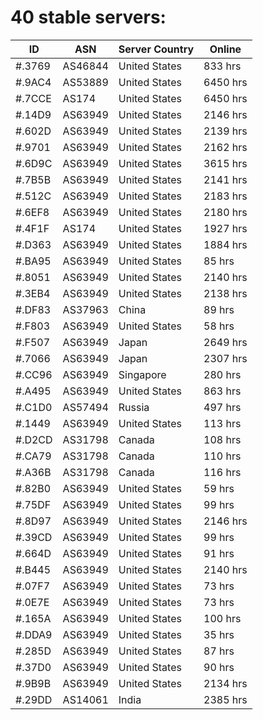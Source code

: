 # 40 stable servers:

| ID | ASN | Server Country | Online |
| ------ | ------ | ------ | ------ |
| #.3769 | AS46844 | United States | 833 hrs |
| #.9AC4 | AS53889 | United States | 6450 hrs |
| #.7CCE | AS174 | United States | 6450 hrs |
| #.14D9 | AS63949 | United States | 2146 hrs |
| #.602D | AS63949 | United States | 2139 hrs |
| #.9701 | AS63949 | United States | 2162 hrs |
| #.6D9C | AS63949 | United States | 3615 hrs |
| #.7B5B | AS63949 | United States | 2141 hrs |
| #.512C | AS63949 | United States | 2183 hrs |
| #.6EF8 | AS63949 | United States | 2180 hrs |
| #.4F1F | AS174 | United States | 1927 hrs |
| #.D363 | AS63949 | United States | 1884 hrs |
| #.BA95 | AS63949 | United States | 85 hrs |
| #.8051 | AS63949 | United States | 2140 hrs |
| #.3EB4 | AS63949 | United States | 2138 hrs |
| #.DF83 | AS37963 | China | 89 hrs |
| #.F803 | AS63949 | United States | 58 hrs |
| #.F507 | AS63949 | Japan | 2649 hrs |
| #.7066 | AS63949 | Japan | 2307 hrs |
| #.CC96 | AS63949 | Singapore | 280 hrs |
| #.A495 | AS63949 | United States | 863 hrs |
| #.C1D0 | AS57494 | Russia | 497 hrs |
| #.1449 | AS63949 | United States | 113 hrs |
| #.D2CD | AS31798 | Canada | 108 hrs |
| #.CA79 | AS31798 | Canada | 110 hrs |
| #.A36B | AS31798 | Canada | 116 hrs |
| #.82B0 | AS63949 | United States | 59 hrs |
| #.75DF | AS63949 | United States | 99 hrs |
| #.8D97 | AS63949 | United States | 2146 hrs |
| #.39CD | AS63949 | United States | 99 hrs |
| #.664D | AS63949 | United States | 91 hrs |
| #.B445 | AS63949 | United States | 2140 hrs |
| #.07F7 | AS63949 | United States | 73 hrs |
| #.0E7E | AS63949 | United States | 73 hrs |
| #.165A | AS63949 | United States | 100 hrs |
| #.DDA9 | AS63949 | United States | 35 hrs |
| #.285D | AS63949 | United States | 87 hrs |
| #.37D0 | AS63949 | United States | 90 hrs |
| #.9B9B | AS63949 | United States | 2134 hrs |
| #.29DD | AS14061 | India | 2385 hrs |

